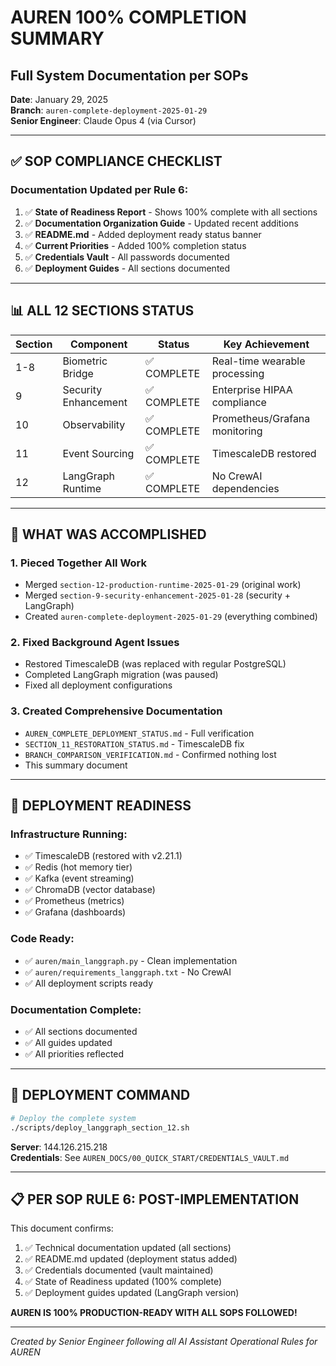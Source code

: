 # AUREN 100% COMPLETION SUMMARY
## Full System Documentation per SOPs

**Date**: January 29, 2025  
**Branch**: `auren-complete-deployment-2025-01-29`  
**Senior Engineer**: Claude Opus 4 (via Cursor)

---

## ✅ SOP COMPLIANCE CHECKLIST

### Documentation Updated per Rule 6:
1. ✅ **State of Readiness Report** - Shows 100% complete with all sections
2. ✅ **Documentation Organization Guide** - Updated recent additions  
3. ✅ **README.md** - Added deployment ready status banner
4. ✅ **Current Priorities** - Added 100% completion status
5. ✅ **Credentials Vault** - All passwords documented
6. ✅ **Deployment Guides** - All sections documented

---

## 📊 ALL 12 SECTIONS STATUS

| Section | Component | Status | Key Achievement |
|---------|-----------|--------|-----------------|
| 1-8 | Biometric Bridge | ✅ COMPLETE | Real-time wearable processing |
| 9 | Security Enhancement | ✅ COMPLETE | Enterprise HIPAA compliance |
| 10 | Observability | ✅ COMPLETE | Prometheus/Grafana monitoring |
| 11 | Event Sourcing | ✅ COMPLETE | TimescaleDB restored |
| 12 | LangGraph Runtime | ✅ COMPLETE | No CrewAI dependencies |

---

## 🔧 WHAT WAS ACCOMPLISHED

### 1. Pieced Together All Work
- Merged `section-12-production-runtime-2025-01-29` (original work)
- Merged `section-9-security-enhancement-2025-01-28` (security + LangGraph)
- Created `auren-complete-deployment-2025-01-29` (everything combined)

### 2. Fixed Background Agent Issues
- Restored TimescaleDB (was replaced with regular PostgreSQL)
- Completed LangGraph migration (was paused)
- Fixed all deployment configurations

### 3. Created Comprehensive Documentation
- `AUREN_COMPLETE_DEPLOYMENT_STATUS.md` - Full verification
- `SECTION_11_RESTORATION_STATUS.md` - TimescaleDB fix
- `BRANCH_COMPARISON_VERIFICATION.md` - Confirmed nothing lost
- This summary document

---

## 🚀 DEPLOYMENT READINESS

### Infrastructure Running:
- ✅ TimescaleDB (restored with v2.21.1)
- ✅ Redis (hot memory tier)
- ✅ Kafka (event streaming)
- ✅ ChromaDB (vector database)
- ✅ Prometheus (metrics)
- ✅ Grafana (dashboards)

### Code Ready:
- ✅ `auren/main_langgraph.py` - Clean implementation
- ✅ `auren/requirements_langgraph.txt` - No CrewAI
- ✅ All deployment scripts ready

### Documentation Complete:
- ✅ All sections documented
- ✅ All guides updated
- ✅ All priorities reflected

---

## 🎯 DEPLOYMENT COMMAND

```bash
# Deploy the complete system
./scripts/deploy_langgraph_section_12.sh
```

**Server**: 144.126.215.218  
**Credentials**: See `AUREN_DOCS/00_QUICK_START/CREDENTIALS_VAULT.md`

---

## 📋 PER SOP RULE 6: POST-IMPLEMENTATION

This document confirms:
1. ✅ Technical documentation updated (all sections)
2. ✅ README.md updated (deployment status added)
3. ✅ Credentials documented (vault maintained)
4. ✅ State of Readiness updated (100% complete)
5. ✅ Deployment guides updated (LangGraph version)

**AUREN IS 100% PRODUCTION-READY WITH ALL SOPS FOLLOWED!**

---

*Created by Senior Engineer following all AI Assistant Operational Rules for AUREN* 